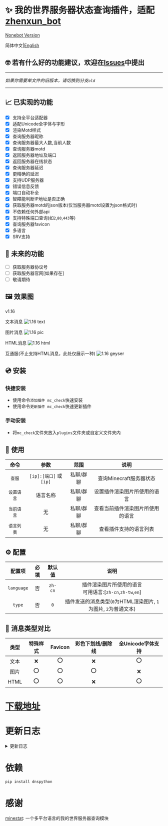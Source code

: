 # ✨ 我的世界服务器状态查询插件，适配[zhenxun_bot](https://github.com/hibikier/zhenxun_bot)

[Nonebot Version](https://github.com/molanp/nonebot_plugin_mccheck/)

简体中文|[English](README_en.md)

## 🤓 若有什么好的功能建议，欢迎在[Issues](https://github.com/molanp/zhenxun_chafu_Minecraft/issues)中提出
***
_如果你需要单文件的旧版本，请切换到分支`old`_
***
## 📈 已实现的功能

- [x] 支持全平台适配器
- [x] 适配Unicode全字体与字形
- [x] 渲染Motd样式
- [x] 查询服务器昵称
- [x] 查询服务器最大人数,当前人数
- [x] 查询服务器motd
- [x] 返回服务器地址及端口
- [x] 返回服务器在线状态
- [x] 查询服务器延迟
- [x] 更精确的延迟
- [x] 支持UDP服务器
- [x] 错误信息反馈
- [x] 端口自动补全
- [x] 智~~障~~能判断IP地址是否正确
- [x] 获取服务器motd的json版本(仅当服务器motd设置为json格式时)
- [x] 不依赖任何外部api
- [x] 支持特殊端口查询(如`2`,`80`,`443`等)
- [x] 查询服务器favicon
- [x] 多语言
- [x] SRV支持

## 📑 未来的功能

- [ ] 获取服务器协议号
- [ ] 获取服务器官网[如果存在]
- [ ] 敬请期待

## 🖼️ 效果图

v1.16

文本消息
![1.16 text](https://github.com/user-attachments/assets/7099ded9-9c8c-482f-89e5-a68bd014e67a)

图片消息
![1.16 pic](https://github.com/user-attachments/assets/3ba422a4-bc41-4401-85c7-f5da2f693b03)

HTML消息
![1.16 html](https://github.com/user-attachments/assets/09396694-16a4-4907-8b25-3863b181a725)

互通服(不止支持HTML消息，此处仅展示一种)
![1.16 geyser](https://github.com/user-attachments/assets/3982c18a-7cc5-4eb2-9f0f-9ec2a16fed2f)

## 💿 安装

### 快捷安装
  - 使用命令`添加插件 mc_check`快速安装
  - 使用命令`更新插件 mc_check`快速更新插件

### 手动安装
  - 将`mc_check`文件夹放入`plugins`文件夹或自定义文件夹内


## 🎉 使用

| 命令 | 参数 | 范围 | 说明 |
|:---:|:---:|:---:|:---:|
| `查服` | `[ip]:[端口]` 或 `[ip]` | 私聊/群聊 | 查询Minecraft服务器状态 |
| `设置语言` | 语言名称 | 私聊/群聊 | 设置插件渲染图片所使用的语言 |
| `当前语言` | 无 | 私聊/群聊 | 查看当前插件渲染图片所使用的语言 |
| `语言列表` | 无 | 私聊/群聊 | 查看插件支持的语言列表 |

## ⚙️ 配置

| 配置项 | 必填 | 默认值 | 说明 |
|:-----:|:----:|:----:|:----:|
| `language` | 否 | `zh-cn` | 插件渲染图片所使用的语言<br>可用语言:[`zh-cn`,`zh-tw`,`en`] |
| `type` | 否 | `0` | 插件发送的消息类型(`0`为HTML渲染图片, `1`为图片, `2`为普通文本) |

## 🎲 消息类型对比

| 类型 | 特殊样式 | Favicon | 彩色下划线/删除线 | 全Unicode字体支持 |
|:-----:|:-----:|:-----:|:-----:|:-----:|
| 文本 | ❌ | ⭕ | ❌ | ⭕ |
| 图片 | ⭕ | ⭕ | ⭕ | ❌ |
| HTML | ⭕ | ⭕ | ❌ | ⭕ |

# [下载地址](https://github.com/molanp/zhenxun_chafu_Minecraft/releases)

# 更新日志
<details>
<summary>更新日志</summary>

## 2024/09/23-24

修复 json motd 渲染的字符顺序异常

修复 json motd 渲染的样式异常

修复文件名拼写错误

## 2024/09/17

补全缺失的颜色代码

支持互通服双次查询

优化错误捕捉，修复多线程超时假死

修复MOTD渲染问题

## 2024/09/16

修复渲染渐变导致的缺字漏字现象

## 2024/09/15

更新MineStat版本至2.6.3以支持最新协议。优化玩家数据获取逻辑，确保在处理玩家信息时更加健壮。

移除默认HTML模板中无用的样式标签，以清理代码结构。

增强图像验证函数的健壮性，添加额外的输入检查，并处理可能出现的异常，使图像验证更加可靠。

捕捉意外的dns解析错误

## 2024/08/23

支持全平台适配器

## 2024/08/22

新增html渲染，适配unicode全字体与字形

## 2024/08/21-22

refactor(mc_check): 优化untils函数并重构网络调用

删除无用依赖

渲染Version中的彩色字符

## 2024/08/14
### v1.8

完全适配dev真寻，迁移插件配置至`PluginMetadata`

格式化代码，增加可读性

## 2024/08/12

适配dev版本真寻

## 2023/11/01
### v1.5
修复SRV解析

## 2023/02/22
### v1.3
[添加对Query / GamSpot4 / UT3协议的支持](https://github.com/FragLand/minestat/pull/166)

## 2023/02/05
### v1.2
SRV解析支持

## 2023/01/14
### v1.1
socket返回值进行容错处理
多语言文件配置

## 2023/01/12
支持发送favicon

## 2023/01/08
### v1.0
删除外置依赖，使用本地依赖
不再依赖外部api

## 2023/01/05
### v0.9
更改命令触发规则，无参数时提示输入

## 2022/12/26
### v0.8
更换基岩版查服api，使用国内api源

## 2022/11/14
### v0.7
统一输入格式

优化代码逻辑

规范变量名

对api调用进行限制

取消了超时判断，但可能会造成响应时间变长

若频繁报错则可能遇到了网络波动(基岩版查服api站点不稳定)，请尝试重启bot

输入时若`ip`后若无端口(且无`:`)，自动使用默认端口[25565/19132]

## 2022/11/13
### v0.6-plus
支持发送错误信息

支持查询UDP协议服务器
### v0.6[beta内部测试]
支持查询UDP服务器,但命令冲突[已修复]

## 2022/11/12
### v0.5
更精确的服务器延迟

## 2022/11/09
### v0.4-fix[releases中第一个版本]
重命名文件
### v0.4
修复favicon不存在造成的消息发送失败问题
### v0.3
支持发送favicon

更灵敏的触发

## 2022/10/31
### vfix-0.2
更新usage

## 2022/10/25
### v0.1[标签new,初版本]
支持查询JAVA服务器

支持发送延迟

</details>

# 依赖
```powershell
pip install dnspython
```

# 感谢
[minestat](https://github.com/FragLand/minestat): 一个多平台语言的我的世界服务器查询模块
